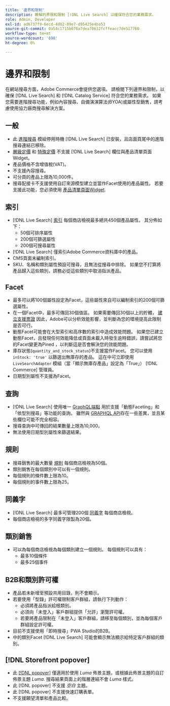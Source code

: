 ```yaml
---
title: '邊界和限制'
description: 瞭解的界限和限制 [!DNL Live Search] 以確保符合您的業務需求。
role: Admin, Developer
exl-id: ad6737f9-6ecd-4d82-89e7-d95425e4ba53
source-git-commit: 0a54c1715b076a7dea70632fcffeacc7de517760
workflow-type: tm+mt
source-wordcount: '698'
ht-degree: 0%

---
```


# 邊界和限制

在網站搜尋方面，Adobe Commerce會提供您選項。 請檢閱下列邊界和限制，以確保 [!DNL Live Search] 和 [!DNL Catalog Service] 符合您的業務需求。 如果您需要進階搜尋功能，例如內容搜尋、自備演演算法(BYOA)或屬性型銷售，請考慮使用協力廠商搜尋解決方案。

## 一般

- 此 [進階搜尋](https://experienceleague.adobe.com/en/docs/commerce-admin/catalog/catalog/search/search) 模組停用時機 [!DNL Live Search] 已安裝，且店面頁尾中的進階搜尋連結已移除。
- [層級定價](https://experienceleague.adobe.com/en/docs/commerce-admin/catalog/products/pricing/product-price-tier) 和 [特殊定價](https://experienceleague.adobe.com/en/docs/commerce-admin/catalog/products/pricing/product-price-special) 不支援 [!DNL Live Search] 欄位與產品清單頁面Widget。
- 產品價格不含增值稅(VAT)。
- 不支援內容搜尋。
- 可分頁的產品上限為10,000件。
- 搜尋配接卡不支援使用自訂來源模型建立並當作Facet使用的產品屬性。 若要支援此功能，您必須使用 [產品清單頁面Widget](plp-styling.md).

## 索引

- [!DNL Live Search] [索引](indexing.md) 每個商店檢視最多總共450個產品屬性。 其分佈如下：
   - 50個可排序屬性
   - 200個可篩選屬性
   - 200個可搜尋屬性
- [!DNL Live Search] 僅索引Adobe Commerce資料庫中的產品。
- CMS頁面未編制索引。
- SKU、名稱和類別屬性預設可搜尋，且無法從搜尋中排除。 如果您不打算將產品歸入這些類別，請務必從這些類別中取消指派產品。

## Facet

- 最多可以將100個屬性設定為Facet，這些屬性來自可以編制索引的200個可篩選屬性。
- 在一個Facet中，最多可傳回30個值區。 如果需要傳回30個以上的貯體， [建立支援票證](https://experienceleague.adobe.com/en/docs/commerce-knowledge-base/kb/help-center-guide/magento-help-center-user-guide) 因此，Adobe可以分析效能影響，並判斷為您的環境提高此限制是否可行。
- 動態Facet可能會在大型索引和高序數的索引中造成效能問題。 如果您已建立動態Facet，且發現任何效能降低或頁面未載入時發生逾時錯誤，請嘗試將您的Facet變更為Pined ，以判斷這是否會解決您的效能問題。
- 庫存狀態(`quantity_and_stock_status`)不支援當作Facet。 您可以使用 `inStock: 'true'` 以篩選出無庫存的產品。 這在中可立即使用 `LiveSearchAdapter` 模組（當「顯示無庫存產品」設定為「True」） [!DNL Commerce] 管理員。
- 日期型別屬性不支援為Facet。

## 查詢

- [!DNL Live Search] 使用唯一 [GraphQL端點](https://developer.adobe.com/commerce/services/graphql/live-search/) 用於支援「動態Faceting」和「依型別搜尋」等功能的查詢。 雖然與 [GRAPHQL API](https://developer.adobe.com/commerce/webapi/graphql/)存在一些差異，並且某些欄位可能不完全相容。
- 搜尋查詢中可傳回的結果數量上限為10,000。
- 無法使用日期型別屬性來篩選結果。

## 規則

- 搜尋銷售的最大數量 [規則](rules.md) 每個商店檢視為50個。
- 類別銷售在每個類別中可以有一個規則。
- 每個規則的條件數上限為10。
- 每個規則的事件數上限為25。

## 同義字

- [!DNL Live Search] 最多可管理200個 [同義字](synonyms.md) 每個商店檢視。
- 每個商店檢視的多字同義字限製為20個。

## 類別銷售

- 可以為每個商店檢視為每個類別建立一個規則。 每個規則可以具有：
   - 最多10個條件
   - 最多25個事件

## B2B和類別許可權

- 產品若未新增至預設共用目錄，則不會顯示。
- 若要使用「型錄」許可權限制客戶群組，請執行下列動作：
   - 必須將產品指派給根類別。
   - 必須向「未登入」客戶群組提供「允許」瀏覽許可權。
   - 若要將產品限制在「未登入」客戶群組，請移至每個類別，並為每個客戶群組設定許可權。
- 目前不支援使用「即時搜尋」PWA Studio的B2B。
- 中的類別Facet [!DNL Live Search] 可能會顯示無法顯示給特定客戶群組的類別。

## [!DNL Storefront popover]

- 此 [[!DNL popover]](storefront-popover.md) 僅適用於使用 *Luma* 佈景主題，或根據此佈景主題的自訂佈景主題 *Luma*. 搜尋結果頁面上的階層連結不會 *Luma* 樣式。
- 此 [!DNL popover] 不支援 *空白* 主題。
- 此 [!DNL popover] 不支援快速訂購表單。
- 不支援願望清單和產品比較。
